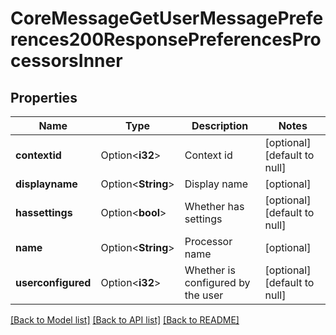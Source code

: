 # CoreMessageGetUserMessagePreferences200ResponsePreferencesProcessorsInner

## Properties

Name | Type | Description | Notes
------------ | ------------- | ------------- | -------------
**contextid** | Option<**i32**> | Context id | [optional][default to null]
**displayname** | Option<**String**> | Display name | [optional]
**hassettings** | Option<**bool**> | Whether has settings | [optional][default to null]
**name** | Option<**String**> | Processor name | [optional]
**userconfigured** | Option<**i32**> | Whether is configured by the user | [optional][default to null]

[[Back to Model list]](../README.md#documentation-for-models) [[Back to API list]](../README.md#documentation-for-api-endpoints) [[Back to README]](../README.md)


